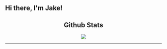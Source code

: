 ## Hi there, I'm Jake!

<h2 align='center'>Github Stats</h2>
 <div align='center'>
<img align='center' src='https://github-readme-stats.vercel.app/api?username=Jake-Januszanis&hide=stars&theme=blue-green' />
</div>

---

